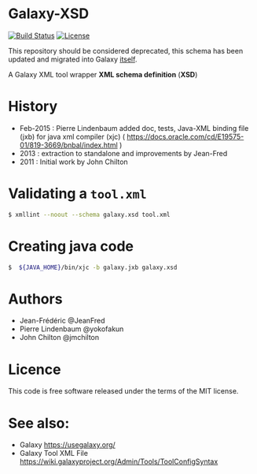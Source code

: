 Galaxy-XSD
==========
[![Build Status](https://travis-ci.org/JeanFred/Galaxy-XSD.svg)](http://travis-ci.org/JeanFred/Galaxy-XSD)
[![License](http://img.shields.io/badge/license-MIT-orange.svg?style=flat)](http://opensource.org/licenses/MIT)

This repository should be considered deprecated, this schema has been updated and migrated into Galaxy [itself](https://github.com/galaxyproject/galaxy/tree/dev/lib/galaxy/tools/xsd).

A Galaxy XML tool wrapper __XML schema definition__ (__XSD__) 



# History

* Feb-2015 : Pierre Lindenbaum added doc, tests, Java-XML binding file (jxb) for java xml compiler (xjc)  ( https://docs.oracle.com/cd/E19575-01/819-3669/bnbal/index.html )
* 2013 : extraction to standalone and improvements by Jean-Fred
* 2011 : Initial work by John Chilton

# Validating a `tool.xml`

```bash
$ xmllint --noout --schema galaxy.xsd tool.xml 
```

# Creating java code

```bash
$  ${JAVA_HOME}/bin/xjc -b galaxy.jxb galaxy.xsd 
```


# Authors

* Jean-Frédéric @JeanFred
* Pierre Lindenbaum @yokofakun
* John Chilton @jmchilton


# Licence

This code is free software released under the terms of the MIT license.


# See also:

* Galaxy https://usegalaxy.org/
* Galaxy Tool XML File https://wiki.galaxyproject.org/Admin/Tools/ToolConfigSyntax

